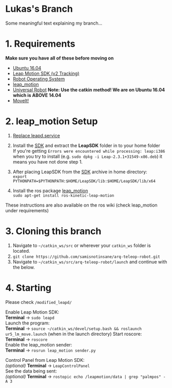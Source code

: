 # Lukas's Branch

Some meaningful text explaining my branch...

# 1. Requirements  

**Make sure you have all of these before moving on**  

- [Ubuntu 16.04](http://releases.ubuntu.com/16.04/)
- [Leap Motion SDK (v2 Tracking)](https://developer.leapmotion.com/sdk/v2)
- [Robot Operating System](http://www.ros.org/)
- [leap_motion](http://wiki.ros.org/leap_motion)
- [Universal Robot](http://wiki.ros.org/universal_robot) **Note: Use the catkin method! We are on Ubuntu 16.04 which is ABOVE 14.04**
- [MoveIt!](http://moveit.ros.org/install/)

# 2. leap_motion Setup

1. [Replace leapd.service](https://github.com/samisnotinsane/arq-teleop-robot/tree/lukas_development/modified_leapd)

2. Install the [SDK](https://developer.leapmotion.com/sdk/v2) and extract the **LeapSDK** folder in to your home folder  
If you're getting `Errors were encountered while processing: leap:i386` when you try to install (e.g. `sudo dpkg -i Leap-2.3.1+31549-x86.deb`) it means you have not done step 1.

3. After placing LeapSDK from the [SDK](https://developer.leapmotion.com/sdk/v2) archive in home directory:  
`export PYTHONPATH=$PYTHONPATH:$HOME/LeapSDK/lib:$HOME/LeapSDK/lib/x64`

4. Install the ros package [leap_motion](http://wiki.ros.org/leap_motion)  
`sudo apt-get install ros-kinetic-leap-motion`  

These instructions are also available on the ros wiki (check leap_motion under requirements)

# 3. Cloning this branch

1. Navigate to `~/catkin_ws/src` or wherever your `catkin_ws` folder is located.
2. `git clone https://github.com/samisnotinsane/arq-teleop-robot.git`
3. Navigate to `~/catkin_ws/src/arq-teleop-robot/launch` and continue with the below.

# 4. Starting

Please check `/modified_leapd/`  
  
Enable Leap Motion SDK:  
**Terminal** -> `sudo leapd`  
Launch the program:  
**Terminal** -> `source ~/catkin_ws/devel/setup.bash && roslaunch ur5_lm_move.launch`  (when in the launch directory)
Start roscore:  
**Terminal** -> `roscore`  
Enable the leap_motion sender:  
**Terminal** -> `rosrun leap_motion sender.py`
    
Control Panel from Leap Motion SDK:  
*(optional)* **Terminal** -> `LeapControlPanel`  
See the data being sent:  
*(optional)* **Terminal** -> `rostopic echo /leapmotion/data | grep "palmpos" -A 3`    
